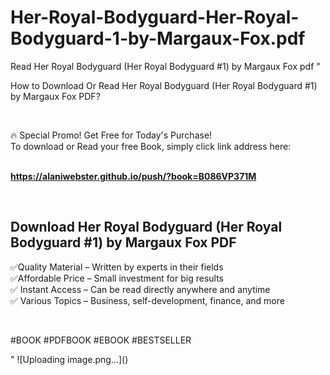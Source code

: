 # Her-Royal-Bodyguard-Her-Royal-Bodyguard-1-by-Margaux-Fox.pdf
Read Her Royal Bodyguard (Her Royal Bodyguard #1) by Margaux Fox pdf
"<p>How to Download Or Read Her Royal Bodyguard (Her Royal Bodyguard #1) by Margaux Fox PDF?</p>
<p>&nbsp;</p>
<p>&#128293;  Special Promo! Get Free for Today's Purchase!<br />To download or Read your free Book, simply click link address here:&nbsp;<br />&nbsp;</p>
<p><a href=""https://alaniwebster.github.io/push/?book=B086VP371M""><strong>https://alaniwebster.github.io/push/?book=B086VP371M</strong></a></p>
<p>&nbsp;</p>
<h2>Download Her Royal Bodyguard (Her Royal Bodyguard #1) by Margaux Fox PDF</h2>
<p>&#x2705;Quality Material &ndash; Written by experts in their fields<br />&#x2705;Affordable Price &ndash; Small investment for big results<br />&#x2705; Instant Access &ndash; Can be read directly anywhere and anytime<br />&#x2705; Various Topics &ndash; Business, self-development, finance, and more</p>
<p>&nbsp;</p>
<p>#BOOK #PDFBOOK #EBOOK #BESTSELLER</p>
"
![Uploading image.png…]()
